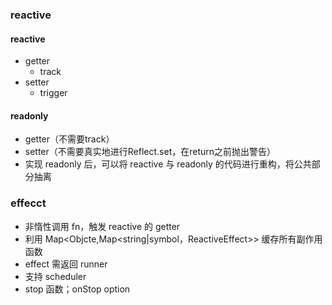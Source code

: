 ### reactive

#### reactive

* getter
  * track
* setter
  * trigger

#### readonly

* getter（不需要track）
* setter（不需要真实地进行Reflect.set，在return之前抛出警告）
* 实现 readonly 后，可以将 reactive 与 readonly 的代码进行重构，将公共部分抽离

### effecct

* 非惰性调用 fn，触发 reactive 的 getter
*  利用 Map<Objcte,Map<string|symbol，ReactiveEffect>> 缓存所有副作用函数
* effect 需返回 runner
* 支持 scheduler
* stop 函数；onStop option
